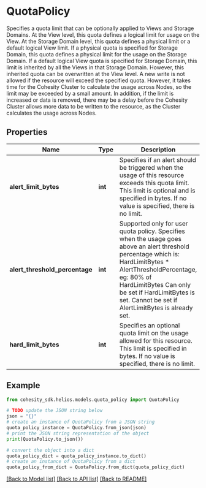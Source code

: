 # QuotaPolicy

Specifies a quota limit that can be optionally applied to Views and Storage Domains. At the View level, this quota defines a logical limit for usage on the View. At the Storage Domain level, this quota defines a physical limit or a default logical View limit. If a physical quota is specified for Storage Domain, this quota defines a physical limit for the usage on the Storage Domain. If a default logical View quota is specified for Storage Domain, this limit is inherited by all the Views in that Storage Domain. However, this inherited quota can be overwritten at the View level. A new write is not allowed if the resource will exceed the specified quota. However, it takes time for the Cohesity Cluster to calculate the usage across Nodes, so the limit may be exceeded by a small amount. In addition, if the limit is increased or data is removed, there may be a delay before the Cohesity Cluster allows more data to be written to the resource, as the Cluster calculates the usage across Nodes.

## Properties

Name | Type | Description | Notes
------------ | ------------- | ------------- | -------------
**alert_limit_bytes** | **int** | Specifies if an alert should be triggered when the usage of this resource exceeds this quota limit. This limit is optional and is specified in bytes. If no value is specified, there is no limit. | [optional] 
**alert_threshold_percentage** | **int** | Supported only for user quota policy. Specifies when the usage goes above an alert threshold percentage which is: HardLimitBytes * AlertThresholdPercentage, eg: 80% of HardLimitBytes Can only be set if HardLimitBytes is set. Cannot be set if AlertLimitBytes is already set. | [optional] 
**hard_limit_bytes** | **int** | Specifies an optional quota limit on the usage allowed for this resource. This limit is specified in bytes. If no value is specified, there is no limit. | [optional] 

## Example

```python
from cohesity_sdk.helios.models.quota_policy import QuotaPolicy

# TODO update the JSON string below
json = "{}"
# create an instance of QuotaPolicy from a JSON string
quota_policy_instance = QuotaPolicy.from_json(json)
# print the JSON string representation of the object
print(QuotaPolicy.to_json())

# convert the object into a dict
quota_policy_dict = quota_policy_instance.to_dict()
# create an instance of QuotaPolicy from a dict
quota_policy_from_dict = QuotaPolicy.from_dict(quota_policy_dict)
```
[[Back to Model list]](../README.md#documentation-for-models) [[Back to API list]](../README.md#documentation-for-api-endpoints) [[Back to README]](../README.md)



